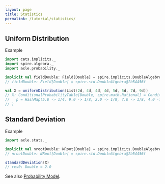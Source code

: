 ```yaml
---
layout: page
title: Statistics
permalink: /tutorial/statistics/
---
```


## Uniform Distribution

Example

```scala
import cats.implicits._
import spire.algebra._
import axle.probability._

implicit val fieldDouble: Field[Double] = spire.implicits.DoubleAlgebra
// fieldDouble: Field[Double] = spire.std.DoubleAlgebra@2b54456f

val X = uniformDistribution(List(2d, 4d, 4d, 4d, 5d, 5d, 7d, 9d))
// X: ConditionalProbabilityTable[Double, spire.math.Rational] = ConditionalProbabilityTable(
//   p = HashMap(5.0 -> 1/4, 9.0 -> 1/8, 2.0 -> 1/8, 7.0 -> 1/8, 4.0 -> 3/8)
// )
```

## Standard Deviation

Example

```scala
import axle.stats._

implicit val nrootDouble: NRoot[Double] = spire.implicits.DoubleAlgebra
// nrootDouble: NRoot[Double] = spire.std.DoubleAlgebra@2b54456f

standardDeviation(X)
// res0: Double = 2.0
```

See also [Probability Model](/tutorial/probability_model/).
